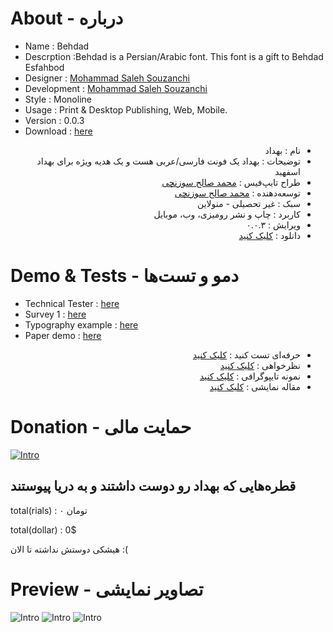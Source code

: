 # About - درباره

- Name : Behdad 
- Descrption :Behdad is a Persian/Arabic font. This font is a gift to Behdad Esfahbod
- Designer : [Mohammad Saleh Souzanchi](http://github.com/zoghal)
- Development : [Mohammad Saleh Souzanchi](http://github.com/zoghal)
- Style : Monoline
- Usage : Print & Desktop Publishing, Web, Mobile.
- Version : 0.0.3
- Download : [here](https://github.com/font-store/font-behdad/releases/latest)

<ul  dir="rtl">

<li>نام : بهداد </li>
<li>توضیحات : بهداد یک فونت فارسی/عربی  هست و یک هدیه ویژه برای بهداد اسفهبد</li>
<li>طراح تایپ‌فیس : <a href="http://github.com/zoghal">محمد صالح سوزنچی</a></li>
<li>توسعه‌دهنده : <a href="http://github.com/zoghal">محمد صالح سوزنچی</a></li>
<li>سبک : غیر تحصیلی - منولاین</li>
<li>کاربرد : چاپ و نشر رومیزی، وب، موبایل</li>
<li>ویرایش :  ۰.۰.۳</li>
<li>دانلود : <a href="https://github.com/font-store/font-behdad/releases/latest">کلیک کنید</a></li>

</ul>




#  Demo & Tests - دمو و تست‌ها

- Technical Tester : [here](http://font-store.github.io/font-Behdad/online/)
- Survey 1 : [here](http://font-store.github.io/font-Behdad/tests/)
- Typography example : [here](http://font-store.github.io/font-behdad/typography-persian.htm)
- Paper demo : [here](http://font-store.github.io/font-behdad/paper-persian.htm)




<ul  dir="rtl">
<li>حرفه‌ای تست کنید : <a href="http://font-store.github.io/font-Behdad/online/">کلیک کنید</a></li>
<li>نظرخواهی : <a href="http://font-store.github.io/font-Behdad/tests/">کلیک کنید</a></li>
<li>نمونه تایپوگرافی : <a href="http://font-store.github.io/font-behdad/typography-persian.htm">کلیک کنید</a></li>
<li>مقاله نمایشی : <a href="http://font-store.github.io/font-behdad/paper-persian.htm">کلیک کنید</a></li>
</ul>




# Donation - حمایت مالی

[![Intro](docs/4.png)](https://www.payping.ir/d/t95R)



## قطره‌هایی که بهداد رو دوست داشتند و به دریا پیوستند


total(rials) : ۰ تومان

total(dollar) : 0$


هیشکی دوستش نداشته تا الان :(





# Preview - تصاویر نمایشی


![Intro](docs/1.png)
![Intro](docs/2.png)
![Intro](docs/3.png)
